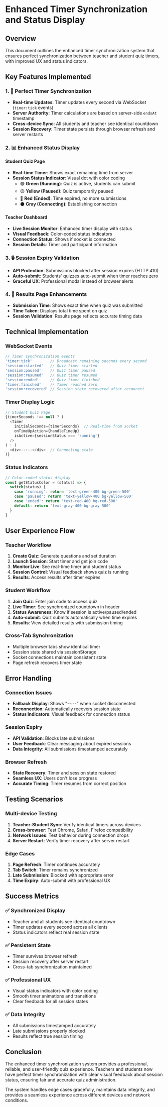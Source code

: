 # Enhanced Timer Synchronization and Status Display

## Overview
This document outlines the enhanced timer synchronization system that ensures perfect synchronization between teacher and student quiz timers, with improved UX and status indicators.

## Key Features Implemented

### 1. 🎯 **Perfect Timer Synchronization**
- **Real-time Updates**: Timer updates every second via WebSocket (`timer:tick` events)
- **Server Authority**: Timer calculations are based on server-side `endsAt` timestamp
- **Cross-device Sync**: All students and teacher see identical countdown
- **Session Recovery**: Timer state persists through browser refresh and server restarts

### 2. 📊 **Enhanced Status Display**

#### Student Quiz Page
- **Real-time Timer**: Shows exact remaining time from server
- **Session Status Indicator**: Visual dot with color coding
  - 🟢 **Green (Running)**: Quiz is active, students can submit
  - 🟡 **Yellow (Paused)**: Quiz temporarily paused
  - 🔴 **Red (Ended)**: Time expired, no more submissions
  - ⚫ **Gray (Connecting)**: Establishing connection

#### Teacher Dashboard
- **Live Session Monitor**: Enhanced timer display with status
- **Visual Feedback**: Color-coded status indicators
- **Connection Status**: Shows if socket is connected
- **Session Details**: Timer and participant information

### 3. 🔒 **Session Expiry Validation**
- **API Protection**: Submissions blocked after session expires (HTTP 410)
- **Auto-submit**: Students' quizzes auto-submit when timer reaches zero
- **Graceful UX**: Professional modal instead of browser alerts

### 4. 📱 **Results Page Enhancements**
- **Submission Time**: Shows exact time when quiz was submitted
- **Time Taken**: Displays total time spent on quiz
- **Session Validation**: Results page reflects accurate timing data

## Technical Implementation

### WebSocket Events
```typescript
// Timer synchronization events
'timer:tick'        // Broadcast remaining seconds every second
'session:started'   // Quiz timer started
'session:paused'    // Quiz timer paused
'session:resumed'   // Quiz timer resumed
'session:ended'     // Quiz timer finished
'timer:finished'    // Timer reached zero
'session:recovered' // Session state recovered after reconnect
```

### Timer Display Logic
```typescript
// Student Quiz Page
{timerSeconds !== null ? (
  <Timer
    initialSeconds={timerSeconds}  // Real-time from socket
    onTimeUpAction={handleTimeUp}
    isActive={sessionStatus === 'running'}
  />
) : (
  <div>--:--</div>  // Connecting state
)}
```

### Status Indicators
```typescript
// Color-coded status display
const getStatusColor = (status) => {
  switch(status) {
    case 'running': return 'text-green-400 bg-green-500'
    case 'paused': return 'text-yellow-400 bg-yellow-500'
    case 'ended': return 'text-red-400 bg-red-500'
    default: return 'text-gray-400 bg-gray-500'
  }
}
```

## User Experience Flow

### Teacher Workflow
1. **Create Quiz**: Generate questions and set duration
2. **Launch Session**: Start timer and get join code
3. **Monitor Live**: See real-time timer and student status
4. **Session Control**: Visual feedback shows quiz is running
5. **Results**: Access results after timer expires

### Student Workflow
1. **Join Quiz**: Enter join code to access quiz
2. **Live Timer**: See synchronized countdown in header
3. **Status Awareness**: Know if session is active/paused/ended
4. **Auto-submit**: Quiz submits automatically when time expires
5. **Results**: View detailed results with submission timing

### Cross-Tab Synchronization
- Multiple browser tabs show identical timer
- Session state shared via sessionStorage
- Socket connections maintain consistent state
- Page refresh recovers timer state

## Error Handling

### Connection Issues
- **Fallback Display**: Shows "--:--" when socket disconnected
- **Reconnection**: Automatically recovers session state
- **Status Indicators**: Visual feedback for connection status

### Session Expiry
- **API Validation**: Blocks late submissions
- **User Feedback**: Clear messaging about expired sessions
- **Data Integrity**: All submissions timestamped accurately

### Browser Refresh
- **State Recovery**: Timer and session state restored
- **Seamless UX**: Users don't lose progress
- **Accurate Timing**: Timer resumes from correct position

## Testing Scenarios

### Multi-device Testing
1. **Teacher-Student Sync**: Verify identical timers across devices
2. **Cross-browser**: Test Chrome, Safari, Firefox compatibility
3. **Network Issues**: Test behavior during connection drops
4. **Server Restart**: Verify timer recovery after server restart

### Edge Cases
1. **Page Refresh**: Timer continues accurately
2. **Tab Switch**: Timer remains synchronized
3. **Late Submission**: Blocked with appropriate error
4. **Time Expiry**: Auto-submit with professional UX

## Success Metrics

### ✅ **Synchronized Display**
- Teacher and all students see identical countdown
- Timer updates every second across all clients
- Status indicators reflect real session state

### ✅ **Persistent State**
- Timer survives browser refresh
- Session recovery after server restart
- Cross-tab synchronization maintained

### ✅ **Professional UX**
- Visual status indicators with color coding
- Smooth timer animations and transitions
- Clear feedback for all session states

### ✅ **Data Integrity**
- All submissions timestamped accurately
- Late submissions properly blocked
- Results reflect true session timing

## Conclusion

The enhanced timer synchronization system provides a professional, reliable, and user-friendly quiz experience. Teachers and students now have perfect timer synchronization with clear visual feedback about session status, ensuring fair and accurate quiz administration.

The system handles edge cases gracefully, maintains data integrity, and provides a seamless experience across different devices and network conditions.
